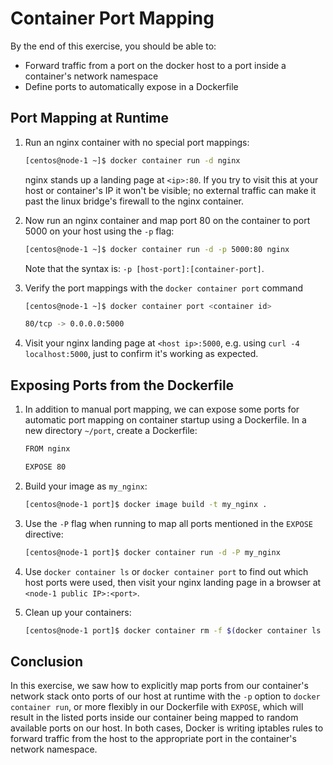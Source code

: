 # Container Port Mapping

By the end of this exercise, you should be able to:

 - Forward traffic from a port on the docker host to a port inside a container's network namespace
 - Define ports to automatically expose in a Dockerfile

## Port Mapping at Runtime

1.  Run an nginx container with no special port mappings:

    ```bash
    [centos@node-1 ~]$ docker container run -d nginx
    ```

    nginx stands up a landing page at `<ip>:80`. If you try to visit this at your host or container's IP it won't be visible; no external traffic can make it past the linux bridge's firewall to the nginx container.

2.  Now run an nginx container and map port 80 on the container to port 5000 on your host using the `-p` flag:

    ```bash
    [centos@node-1 ~]$ docker container run -d -p 5000:80 nginx
    ```

    Note that the syntax is: `-p [host-port]:[container-port]`.

3.  Verify the port mappings with the `docker container port` command

    ```bash
    [centos@node-1 ~]$ docker container port <container id>

    80/tcp -> 0.0.0.0:5000
    ```

4.  Visit your nginx landing page at `<host ip>:5000`, e.g. using `curl -4 localhost:5000`, just to confirm it's working as expected.

## Exposing Ports from the Dockerfile

1.  In addition to manual port mapping, we can expose some ports for automatic port mapping on container startup using a Dockerfile. In a new directory `~/port`, create a Dockerfile:

    ```bash
    FROM nginx

    EXPOSE 80
    ```

2.  Build your image as `my_nginx`:

    ```bash
    [centos@node-1 port]$ docker image build -t my_nginx .
    ```

3.  Use the `-P` flag when running to map all ports mentioned in the `EXPOSE` directive:

    ```bash
    [centos@node-1 port]$ docker container run -d -P my_nginx
    ```

4.  Use `docker container ls` or `docker container port` to find out which host ports were used, then visit your nginx landing page in a browser at `<node-1 public IP>:<port>`.

5.  Clean up your containers:

    ```bash
    [centos@node-1 port]$ docker container rm -f $(docker container ls -aq)
    ```

## Conclusion

In this exercise, we saw how to explicitly map ports from our container's network stack onto ports of our host at runtime with the `-p` option to `docker container run`, or more flexibly in our Dockerfile with `EXPOSE`, which will result in the listed ports inside our container being mapped to random available ports on our host. In both cases, Docker is writing iptables rules to forward traffic from the host to the appropriate port in the container's network namespace.
